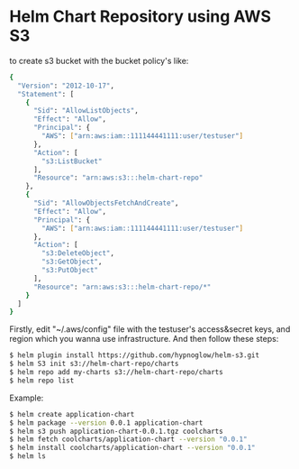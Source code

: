 # Helm Chart Repository using AWS S3
to create s3 bucket with the bucket policy's like:
```bash
{
  "Version": "2012-10-17",
  "Statement": [
    {
      "Sid": "AllowListObjects",
      "Effect": "Allow",
      "Principal": {
        "AWS": ["arn:aws:iam::111144441111:user/testuser"]
      },
      "Action": [
        "s3:ListBucket"
      ],
      "Resource": "arn:aws:s3:::helm-chart-repo"
    },
    {
      "Sid": "AllowObjectsFetchAndCreate",
      "Effect": "Allow",
      "Principal": {
        "AWS": ["arn:aws:iam::111144441111:user/testuser"]
      },
      "Action": [
        "s3:DeleteObject",
        "s3:GetObject",
        "s3:PutObject"
      ],
      "Resource": "arn:aws:s3:::helm-chart-repo/*"
    }
  ]
}
```
Firstly, edit "~/.aws/config" file with the testuser's access&secret keys, and region which you wanna use infrastructure. And then follow these steps:
```bash
$ helm plugin install https://github.com/hypnoglow/helm-s3.git 
$ helm S3 init s3://helm-chart-repo/charts
$ helm repo add my-charts s3://helm-chart-repo/charts
$ helm repo list
```
Example:
```bash
$ helm create application-chart
$ helm package --version 0.0.1 application-chart 
$ helm s3 push application-chart-0.0.1.tgz coolcharts
$ helm fetch coolcharts/application-chart --version "0.0.1"
$ helm install coolcharts/application-chart --version "0.0.1"
$ helm ls
```
